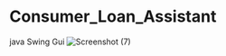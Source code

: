 # Consumer_Loan_Assistant
java Swing Gui
![Screenshot (7)](https://user-images.githubusercontent.com/95236279/145660775-4b597371-ed31-49cf-9814-5e79111303a6.png)
